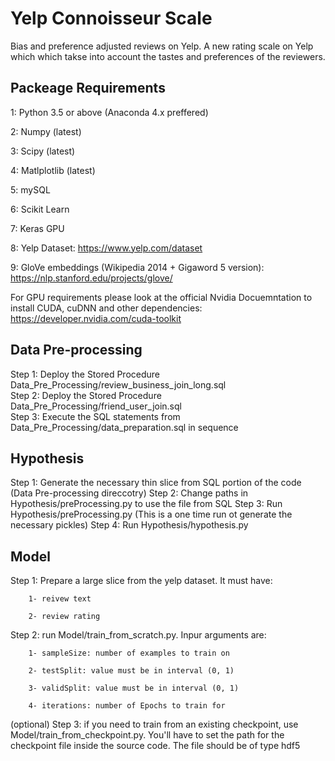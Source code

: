 # Yelp Connoisseur Scale
Bias and preference adjusted reviews on Yelp. A new rating scale on Yelp which which takse into account the tastes and preferences of the reviewers.

## Packeage Requirements

1: Python 3.5 or above (Anaconda 4.x preffered)

2: Numpy (latest)

3: Scipy (latest)

4: Matlplotlib (latest)

5: mySQL

6: Scikit Learn

7: Keras GPU

8: Yelp Dataset: https://www.yelp.com/dataset

9: GloVe embeddings (Wikipedia 2014 + Gigaword 5 version): https://nlp.stanford.edu/projects/glove/

For GPU requirements please look at the official Nvidia Docuemntation to install CUDA, cuDNN and other dependencies:
https://developer.nvidia.com/cuda-toolkit


## Data Pre-processing

Step 1: Deploy the Stored Procedure Data_Pre_Processing/review_business_join_long.sql <br />
Step 2: Deploy the Stored Procedure Data_Pre_Processing/friend_user_join.sql <br />
Step 3: Execute the SQL statements from Data_Pre_Processing/data_preparation.sql in sequence <br />


## Hypothesis

Step 1: Generate the necessary thin slice from SQL portion of the code (Data Pre-processing direccotry)
Step 2: Change paths in Hypothesis/preProcessing.py to use the file from SQL
Step 3: Run Hypothesis/preProcessing.py (This is a one time run ot generate the necessary pickles) 
Step 4: Run Hypothesis/hypothesis.py

## Model

Step 1: Prepare a large slice from the yelp dataset. It must have:
        
        1- reivew text
        
        2- review rating

Step 2: run Model/train_from_scratch.py. Inpur arguments are:
        
        1- sampleSize: number of examples to train on
        
        2- testSplit: value must be in interval (0, 1)
        
        3- validSplit: value must be in interval (0, 1)
        
        4- iterations: number of Epochs to train for

(optional) Step 3: if you need to train from an existing checkpoint, use Model/train_from_checkpoint.py. You'll have to set the path for the checkpoint file inside the source code. The file should be of type hdf5
